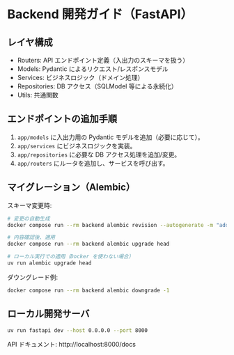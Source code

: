 # Backend 開発ガイド（FastAPI）

## レイヤ構成

- Routers: API エンドポイント定義（入出力のスキーマを扱う）
- Models: Pydantic によるリクエスト/レスポンスモデル
- Services: ビジネスロジック（ドメイン処理）
- Repositories: DB アクセス（SQLModel 等による永続化）
- Utils: 共通関数

## エンドポイントの追加手順

1. `app/models` に入出力用の Pydantic モデルを追加（必要に応じて）。
2. `app/services` にビジネスロジックを実装。
3. `app/repositories` に必要な DB アクセス処理を追加/変更。
4. `app/routers` にルータを追加し、サービスを呼び出す。

## マイグレーション（Alembic）

スキーマ変更時:

```bash
# 変更の自動生成
docker compose run --rm backend alembic revision --autogenerate -m "add_feature_x"

# 内容確認後、適用
docker compose run --rm backend alembic upgrade head

# ローカル実行での適用（Docker を使わない場合）
uv run alembic upgrade head
```

ダウングレード例:

```bash
docker compose run --rm backend alembic downgrade -1
```

## ローカル開発サーバ

```bash
uv run fastapi dev --host 0.0.0.0 --port 8000
```

API ドキュメント: http://localhost:8000/docs

